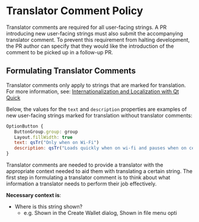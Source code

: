 # Translator Comment Policy

Translator comments are required for all user-facing strings. A PR introducing
new user-facing strings must also submit the accompanying translator comment.
To prevent this requirement from halting development, the PR author can specify
that they would like the introduction of the comment to be picked up in a
follow-up PR.

## Formulating Translator Comments

Translator comments only apply to strings that are marked for translation.
For more information, see:
[Internationalization and Localization with Qt Quick](https://doc.qt.io/qt-5/qtquick-internationalization.html)

Below, the values for the `text` and `description` properties are examples of
new user-facing strings marked for translation without translator comments:

```qml
OptionButton {
   ButtonGroup.group: group
   Layout.fillWidth: true
   text: qsTr("Only when on Wi-Fi")
   description: qsTr("Loads quickly when on wi-fi and pauses when on cellular data.")
}
```

Translator comments are needed to provide a translator with the appropriate
context needed to aid them with translating a certain string.
The first step in formulating a translator comment is to think about what
information a translator needs to perform their job effectively.

**Necessary context is**:
- Where is this string shown?
  - e.g. Shown in the Create Wallet dialog, Shown in file menu opti